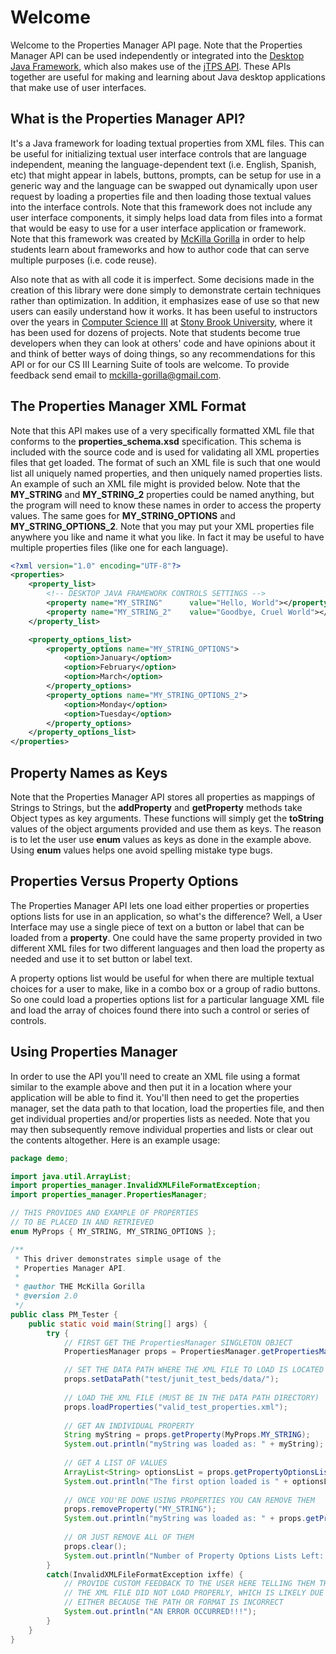 
# Welcome
Welcome to the Properties Manager API page. Note that the Properties Manager API can be used independently or integrated into the [Desktop Java Framework](https://bitbucket.org/mckilla-gorilla/desktop-java-framework/wiki/Home), which also makes use of the [jTPS API](https://bitbucket.org/mckilla-gorilla/jtps-api/wiki/Home). These APIs together are useful for making and learning about Java desktop applications that make use of user interfaces.

## What is the Properties Manager API?

It's a Java framework for loading textual properties from XML files. This can be useful for initializing textual user interface controls that are language independent, meaning the language-dependent text (i.e. English, Spanish, etc) that might appear in labels, buttons, prompts, can be setup for use in a generic way and the language can be swapped out dynamically upon user request by loading a properties file and then loading those textual values into the interface controls. Note that this framework does not include any user interface components, it simply helps load data from files into a format that would be easy to use for a user interface application or framework. Note that this framework was created by [McKilla Gorilla](http://www.cs.stonybrook.edu/~richard) in order to help students learn about frameworks and how to author code that can serve multiple purposes (i.e. code reuse).

Also note that as with all code it is imperfect. Some decisions made in the creation of this library were done simply to demonstrate certain techniques rather than optimization. In addition, it emphasizes ease of use so that new users can easily understand how it works. It has been useful to instructors over the years in [Computer Science III](https://www.cs.stonybrook.edu/students/Undergraduate-Studies/courses/CSE219) at [Stony Brook University](http://www.cs.stonybrook.edu), where it has been used for dozens of projects. Note that students become true developers when they can look at others' code and have opinions about it and think of better ways of doing things, so any recommendations for this API or for our CS III Learning Suite of tools are welcome. To provide feedback send email to [mckilla-gorilla@gmail.com](mailto:mckilla-gorilla@gmail.com). 


## The Properties Manager XML Format

Note that this API makes use of a very specifically formatted XML file that conforms to the **properties_schema.xsd** specification. This schema is included with the source code and is used for validating all XML properties files that get loaded. The format of such an XML file is such that one would list all uniquely named properties, and then uniquely named properties lists. An example of such an XML file might is provided below. Note that the **MY_STRING** and **MY_STRING_2** properties could be named anything, but the program will need to know these names in order to access the property values. The same goes for **MY_STRING_OPTIONS** and **MY_STRING_OPTIONS_2**. Note that you may put your XML properties file anywhere you like and name it what you like. In fact it may be useful to have multiple properties files (like one for each language).

```xml
<?xml version="1.0" encoding="UTF-8"?>
<properties>
    <property_list>        
        <!-- DESKTOP JAVA FRAMEWORK CONTROLS SETTINGS -->
        <property name="MY_STRING"      value="Hello, World"></property>
        <property name="MY_STRING_2"    value="Goodbye, Cruel World"></property>
    </property_list>

    <property_options_list>
        <property_options name="MY_STRING_OPTIONS">
            <option>January</option>
            <option>February</option>
            <option>March</option>
        </property_options>
        <property_options name="MY_STRING_OPTIONS_2">
            <option>Monday</option>
            <option>Tuesday</option>
        </property_options>
    </property_options_list>
</properties>
```

## Property Names as Keys

Note that the Properties Manager API stores all properties as mappings of Strings to Strings, but the **addProperty** and **getProperty** methods take Object types as key arguments. These functions will simply get the **toString** values of the object arguments provided and use them as keys. The reason is to let the user use **enum** values as keys as done in the example above. Using **enum** values helps one avoid spelling mistake type bugs. 


## Properties Versus Property Options

The Properties Manager API lets one load either properties or properties options lists for use in an application, so what's the difference? Well, a User Interface may use a single piece of text on a button or label that can be loaded from a **property**.  One could have the same property provided in two different XML files for two different languages and then load the property as needed and use it to set button or label text.

A property options list would be useful for when there are multiple textual choices for a user to make, like in a combo box or a group of radio buttons. So one could load a properties options list for a particular language XML file and load the array of choices found there into such a control or series of controls.

## Using Properties Manager

In order to use the API you'll need to create an XML file using a format similar to the example above and then put it in a location where your application will be able to find it. You'll then need to get the properties manager, set the data path to that location, load the properties file, and then get individual properties and/or properties lists as needed. Note that you may then subsequently remove individual properties and lists or clear out the contents altogether. Here is an example usage:

```java
package demo;

import java.util.ArrayList;
import properties_manager.InvalidXMLFileFormatException;
import properties_manager.PropertiesManager;

// THIS PROVIDES AND EXAMPLE OF PROPERTIES
// TO BE PLACED IN AND RETRIEVED
enum MyProps { MY_STRING, MY_STRING_OPTIONS };

/**
 * This driver demonstrates simple usage of the 
 * Properties Manager API.
 * 
 * @author THE McKilla Gorilla
 * @version 2.0
 */
public class PM_Tester {
    public static void main(String[] args) {
        try {
            // FIRST GET THE PropertiesManager SINGLETON OBJECT
            PropertiesManager props = PropertiesManager.getPropertiesManager();

            // SET THE DATA PATH WHERE THE XML FILE TO LOAD IS LOCATED
            props.setDataPath("test/junit_test_beds/data/");
            
            // LOAD THE XML FILE (MUST BE IN THE DATA PATH DIRECTORY)
            props.loadProperties("valid_test_properties.xml");
        
            // GET AN INDIVIDUAL PROPERTY
            String myString = props.getProperty(MyProps.MY_STRING);
            System.out.println("myString was loaded as: " + myString);
        
            // GET A LIST OF VALUES
            ArrayList<String> optionsList = props.getPropertyOptionsList(MyProps.MY_STRING_OPTIONS);
            System.out.println("The first option loaded is " + optionsList.get(0));
            
            // ONCE YOU'RE DONE USING PROPERTIES YOU CAN REMOVE THEM
            props.removeProperty("MY_STRING");
            System.out.println("myString was loaded as: " + props.getProperty("MY_STRING"));
            
            // OR JUST REMOVE ALL OF THEM
            props.clear();            
            System.out.println("Number of Property Options Lists Left: " + props.getNumPropertyOptionsLists());
        }
        catch(InvalidXMLFileFormatException ixffe) {
            // PROVIDE CUSTOM FEEDBACK TO THE USER HERE TELLING THEM THAT
            // THE XML FILE DID NOT LOAD PROPERLY, WHICH IS LIKELY DUE 
            // EITHER BECAUSE THE PATH OR FORMAT IS INCORRECT
            System.out.println("AN ERROR OCCURRED!!!");
        }
    }
}
```

